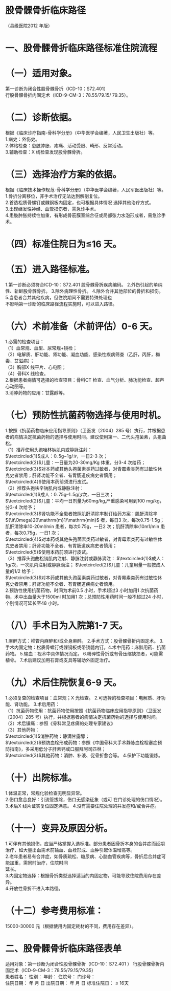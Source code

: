 # 股骨髁骨折临床路径  
（县级医院2012 年版）  
# 一、股骨髁骨折临床路径标准住院流程  
# （一）适用对象。  
第一诊断为闭合性股骨髁骨折（ICD-10：S72.401）  
行股骨髁骨折内固定术（ICD-9-CM-3：78.55/79.15/ 79.35）。  
# （二）诊断依据。  
根据《临床诊疗指南-骨科学分册》（中华医学会编著，人民卫生出版社）等。  
1.病史：外伤史。  
2.体格检查：患肢肿胀、疼痛、活动受限、畸形、反常活动。  
3.辅助检查：X 线检查发现股骨髁骨折。  
# （三）选择治疗方案的依据。  
根据《临床技术操作规范-骨科学分册》（中华医学会编著，人民军医出版社）等。  
1.骨折分离移位，非手术治疗无法达到解剖复位。  
2.首选松质骨螺钉或髁钢板内固定，也可根据具体情况 选择其他治疗方式。  
3.出现继发性神经、血管损伤者，需急诊手术。  
4.患肢肿胀持续性加重，有形成骨筋膜室综合征或局部张力水泡形成者，需急诊手术。  
# （四）标准住院日为≤16 天。  
# （五）进入路径标准。  
1.第一诊断必须符合ICD-10：S72.401 股骨髁骨折疾病编码。         2.外伤引起的单纯性、新鲜股骨髁骨折。 3.除外病理性骨折。 4.除外合并其他部位的骨折和损伤。 5.当患者合并其他疾病，但住院期间不需要特殊处理也  
不影响第一诊断的临床路径流程实施时，可以进入路径。  
# （六）术前准备（术前评估）0-6 天。  
1.必需的检查项目：  
（1）血常规、血型、尿常规$+$镜检；  
（2）电解质、肝功能、肾功能、凝血功能、感染性疾病筛查（乙肝，丙肝，梅毒，艾滋病）；  
（3）胸部X 线平片、心电图；  
（4）骨科X 线检查。  
2.根据患者病情可选择的检查项目：骨科CT 检查、血气分析、肺功能检查、超声心动图等。  
3.消肿药物的应用：甘露醇等。  
# （七）预防性抗菌药物选择与使用时机。  
1.按照《抗菌药物临床应用指导原则》（卫医发〔2004〕285 号）执行，并根据患者的病情决定抗菌药物的选择与使用时间。建议使用第一、二代头孢菌素，头孢曲松。  
（1）推荐使用头孢唑林钠肌内或静脉注射：  
$\textcircled{1}$成人：$0.\,5\mathrm{g}{-1}\mathrm{g}/\mathcal{Y}$，一日2-3 次；  
$\textcircled{2}$儿童：一日量为20-30mg/Kg 体重，分3-4 次给药；  
$\textcircled{3}$对本药或其他头孢菌素类药过敏者，对青霉素类药有过敏性休克史者禁用；肝肾功能不全者、有胃肠道疾病史者慎用；  
$\textcircled{4}$使用本药前须进行皮试。  
（2）推荐头孢呋辛钠肌内或静脉注射：  
$\textcircled{1}$成人：$0.\,75\mathrm{g}–1.\,5\mathrm{g}/\mathcal{J}$次，一日三次；  
$\textcircled{2}$儿童：平均一日剂量为60mg/kg,严重感染可用到100 $\mathrm{mg/kg}$，分3-4 次给予；  
$\textcircled{3}$肾功能不全患者按照肌酐清除率制订给药方案：肌酐清除率${\it\Omega}20\mathrm{m}1/\mathrm{min}$ 者，每日3 次，每次0.75-1.5g；肌酐清除率10-20ml/min 患者，每次0.75g，一日2 次；肌酐清除率$\mathrm{\langle10m1/min}$ 患者，每次0.75g，一日1 次；  
$\textcircled{4}$对本药或其他头孢菌素类药过敏者，对青霉素类药有过敏性休克史者禁用；肝肾功能不全者、有胃肠道疾病史者慎用；  
$\textcircled{5}$使用本药前须进行皮试。  
（3）推荐头孢曲松钠肌内注射、静脉注射或静脉滴注： $\textcircled{1}$成人：1g/次，一次肌内注射或静脉滴注； $\textcircled{2}$儿童：儿童用量一般按成人量的1/2 给予；  
$\textcircled{3}$对本药或其他头孢菌素类药过敏者，对青霉素类药有过敏性休克史者禁用；肝肾功能不全者、有胃肠道疾病史者慎用。  
2.预防性使用抗菌药物，时间为术前0.5 小时，手术超过3 小时加用1 次抗菌药物，术中出血量大于1500ml 时加用1 次；总预防性用药时间一般不超过24 小时，个别情况可延长至48 小时。  
# （八）手术日为入院第1-7 天。  
1.麻醉方式：椎管内麻醉和/或全身麻醉。 2.手术方式：股骨髁骨折内固定术。 3.手术内固定物：松质骨螺钉或髁钢板或带锁髓内钉。4.术中用药：麻醉用药、抗菌药物。 5.输血：视术中具体情况而定。 6.粉碎性骨折或有骨压缩缺损者，可能需植骨。 7.术后建议加用石膏或支具等辅助外固定治疗。  
# （九）术后住院恢复6-9 天。  
1.必须复查的检查项目：血常规；X 光检查。 2.可选择的检查项目：电解质、肝功能、肾功能。 3.术后用药：  
（1）抗菌药物使用：抗菌药物使用按照《抗菌药物临床应用指导原则》（卫医发〔2004〕285 号）执行，并根据患者的病情决定抗菌药物的选择与使用时间。  
（2）术后镇痛：参照《骨科常见疼痛的处理专家建议》  
（3）其他药物：  
$\textcircled{1}$消肿药物：静滴甘露醇；  
$\textcircled{2}$预防血栓形成药物：参照《中国骨科大手术静脉血栓栓塞症预防指南》，多采用低分子肝素钙或口服拜阿司匹林；  
$\textcircled{3}$其他药物：消肿、补液、促骨折愈合等。 4.保护下功能锻炼。  
# （十）出院标准。  
1.体温正常，常规化验检查无明显异常。  
2.伤口愈合良好：引流管拔除，伤口无感染征象（或可 在门诊处理的伤口情况）。  
3.术后X 线片证实复位固定满意。 4.没有需要住院处理的并发症和/或合并症。  
# （十一）变异及原因分析。  
1.可伴有其他损伤，应当严格掌握入选标准。部分患者因骨折本身的合并症而延期治疗，如大量出血需术前输血、血栓形成、血肿引起体温增高等。  
2.老年患者易有合并症，如骨质疏松、糖尿病、心脑血管疾病等，骨折后合并症可能加重，需同时治疗，住院时间  
延长。  
3.内固定物选择：根据骨折类型选择适当的内固定物，可能导致住院费用存在差异。  
4.开放性骨折不进入本路径。  
# （十二）参考费用标准：  
15000-30000 元（根据使用内固定耗材的不同，费用存在差异）。  
# 二、股骨髁骨折临床路径表单  
适用对象：第一诊断为闭合性股骨髁骨折（ICD-10：S72.401 ） 行股骨髁骨折内固定术（ICD-9-CM-3：78.55/79.15/79.35）  
患者姓名：           性别：    年龄：    住院号：      门诊号：  
住院日期：   年  月  日   出院日期：   年  月  日    标准住院日：${\leqslant}16$天  
